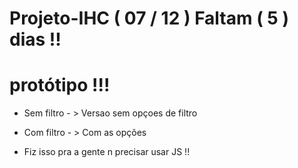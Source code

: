 # Projeto-IHC ( 07 / 12 ) Faltam ( 5 ) dias !!

<h1> protótipo !!! </h1>

- Sem filtro - > Versao sem opçoes de filtro
- Com filtro - > Com as opções

- Fiz isso pra a gente n precisar usar JS !!
